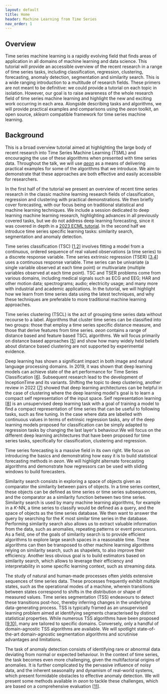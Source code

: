 ```yaml
---
layout: default
title: Home
header: Machine Learning from Time Series
nav_order: 1
---
```


## Overview

Time series machine learning is a rapidly evolving field that finds areas of application in all domains of machine learning and data science. This tutorial will provide an accessible overview of the recent research in a range of time series tasks, including classification, regression, clustering, forecasting, anomaly detection, segmentation and similarity search. This is a wide ranging introduction to a multitude of research fields. These primers are not meant to be definitive: we could provide a tutorial on each topic in isolation. However, our goal is to raise awareness of the whole research field of time series machine learning and highlight the new and exciting work occurring in each area. Alongside describing tasks and algorithms, we will provide practical examples and comparisons using the _aeon_ toolkit, an open source, _sklearn_ compatible framework for time series machine learning.

## Background

This is a broad overview tutorial aimed at highlighting the large body of recent research into Time Series Machine Learning (TSML) and encouraging the use of these algorithms when presented with time series data. Throughout the talk, we will use [_aeon_](https://www.aeon-toolkit.org) as a means of delivering practical examples for some of the algorithms that we introduce. We aim to demonstrate that these approaches are both effective and easily accessible for researchers.  

In the first half of the tutorial we present an overview of recent time series research in the classic machine learning research fields of classification, regression and clustering with practical demonstrations. We then briefly cover forecasting, with our focus being on traditional statistical and machine learning techniques.
We include a session dedicated to deep learning machine learning research, highlighting advances in all previously covered tasks, but we do not address deep learning forecasting, since it was covered in depth in a [2023 ECML tutorial](https://lovvge.github.io/Forecasting-Tutorial-ECML-2023/). In the second half we introduce time series specific learning tasks: similarity search, segmentation and anomaly detection.

Time series classification (TSC) \[[1]((https://doi.org/10.1007/s10618-016-0483-9)),[2](https://doi.org/10.48550/arXiv.2304.13029)\] involves fitting a model from a continuous, ordered sequence of real valued observations (a time series) to a discrete response variable. Time series extrinsic regression (TSER) \[[3](https://doi.org/10.1007/s10618-021-00745-9),[4](https://doi.org/10.48550/arXiv.2305.01429)\] uses a continuous response variable. Time series can be univariate (a single variable observed at each time point) or multivariate (multiple variables observed at each time point). TSC and TSER problems come from various domains, including medical signals such as ECG and EEG; HAR and other motion data; spectrograms; audio; electricity usage; and many more with industrial and academic applications. In the tutorial, we will highlight how we learn from time series data using the latest techniques, and why these techniques are preferable to more traditional machine learning approaches.

Time series clustering (TSCL) is the act of grouping time series data without recourse to a label. Algorithms that cluster time series can be classified into two groups: those that employ a time series specific distance measure, and those that derive features from time series. _aeon_ contains a range of distance based and feature based TSCL algorithms. We will focus primarily on distance based approaches \[[5](https://doi.org/10.1007/s10115-023-01952-0)\] and show how many widely held beliefs about distance based clustering are not supported by experimental evidence.

Deep learning has shown a significant impact in both image and natural language processing domains. In 2019, it was shown that deep learning models can achieve state of the art performance for Time Series Classification \[[6](https://doi.org/10.1007/s10618-019-00619-1)\]. Subsequent research lead to the development of InceptionTime and its variants. Shifting the topic to deep clustering, another review in 2022 \[[7](https://doi.org/10.1007/s10618-021-00796-y)\] showed that deep learning architectures can be helpful in the case of clustering where the deep learning model's goal is to learn a compact self representation of the input space. Self representation learning \[[8](https://doi.org/10.5220/0011611300003393)\] is an unsupervised deep learning task with a goal of training a model to find a compact representation of time series that can be useful to following tasks, such as fine tuning. In the case where data are labelled with continuous values in terms of extrinsic regression tasks, any of the deep learning models proposed for classification can be simply adapted to regression tasks by changing the last layer's behaviour.We will focus on the different deep learning architectures that have been proposed for time series tasks, specifically for classification, clustering and regression.

Time series forecasting is a massive field in its own right. We focus on introducing the basics and demonstrating how easy it is to build statistical forecasting methods in _aeon_. We will highlight alternate forecasting algorithms and demonstrate how regressors can be used with sliding windows to build forecasters.

Similarity search consists in exploring a space of objects given as comparator the similarity between pairs of objects. In a time series context, these objects can be defined as time series or time series subsequences, and the comparator as a similarity function between two time series. Similarity search is used by many machine learning algorithms, for example in a _K_-NN, a time series to classify would be defined as a query, and the space of objects as the time series database. We then want to answer the query by searching for the _K_ most similar time series in the database. Performing similarity search also allows us to extract valuable information from the data, such as anomalies, repeating patterns or event precursors.
As a field, one of the goals of similarity search is to provide efficient algorithms to explore large search spaces in a reasonable time. These algorithms can then be transposed to other machine learning algorithms relying on similarity search, such as shapelets, to also improve their efficiency. Another less obvious goal is to build estimators based on similarity search, which allows to leverage their efficiency and interpretability in some specific learning context, such as streaming data.

The study of natural and human-made processes often yields extensive sequences of time series data. These processes frequently exhibit multiple states, such as the operational modes of a machine, wherein transitions between states correspond to shifts in the distribution or shape of measured values. Time series segmentation (TSS) endeavours to detect these transitions post-hoc, thereby inferring changes in the underlying data-generating process. TSS is typically framed as an unsupervised learning problem aimed at identifying segments characterised by distinct statistical properties. While numerous TSS algorithms have been proposed \[[9](https://doi.org/10.1016/j.sigpro.2019.107299),[10](https://doi.org/10.1007/978-3-031-49896-1_1)\], many are tailored to specific domains. Conversely, only a handful of domain-agnostic TSS algorithms are available. We will spotlight state-of-the-art domain-agnostic segmentation algorithms and scrutinise advantages and limitations.

The task of anomaly detection consists of identifying rare or abnormal data deviating from normal or expected behaviour. In the context of time series, the task becomes even more challenging, given the multifactorial origins of anomalies. It is further complicated by the pervasive influence of noisy data, and the inherent seasonality and dynamism of real-world systems, which present formidable obstacles to effective anomaly detection. We will present some methods available in _aeon_ to tackle these challenges, which are based on a comprehensive evaluation \[[11](https://doi.org/10.14778/3538598.3538602)\].
